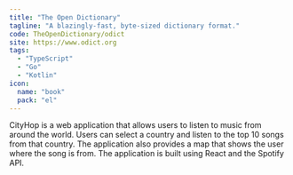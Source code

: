 ```yaml
---
title: "The Open Dictionary"
tagline: "A blazingly-fast, byte-sized dictionary format."
code: TheOpenDictionary/odict
site: https://www.odict.org
tags:
  - "TypeScript"
  - "Go"
  - "Kotlin"
icon:
  name: "book" 
  pack: "el"
---
```


CityHop is a web application that allows users to listen to music from around the world. Users can select a country and listen to the top 10 songs from that country. The application also provides a map that shows the user where the song is from. The application is built using React and the Spotify API.